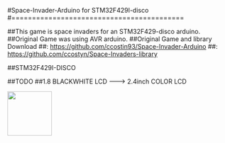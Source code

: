#Space-Invader-Arduino for STM32F429I-disco
#==========================================

##This game is space invaders for an STM32F429-disco arduino. 
##Original Game was using AVR arduino.
##Original Game and library Download 
##: https://github.com/ccostin93/Space-Invader-Arduino
##: https://github.com/ccostyn/Space-Invaders-library

##STM32F429I-DISCO

##TODO 
##1.8 BLACKWHITE LCD ---> 2.4inch COLOR LCD


  <img src="https://github.com/candynamix/arduinoSTM32_invaders/img/IMG_20171013_092831.jpg" width="100">

